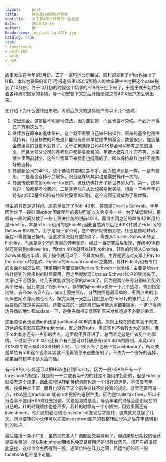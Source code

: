 ```yaml
---
layout:     post
title:      离职后IRA的账户转移
subtitle:   关于IRA账户转移的一些经验
date:       2020-12-19
author:     BH
header-img: img/post-bg-401k.jpg
catalog: true
tags:
- Investment
- Roth IRA
- 401K
- HSA
---
```


故事发生在今年的2月份。去了一家电池公司面试，顺利的拿到了offer也抽上了H1B。本以为妥妥的10月1号报道结果USCIS那惊人的效率硬生生地把这个case拖到了10月份。终于10月初的时候这个坑爹的H1B终于批下来了，于是乎就开始忙碌着各种离职搬家的事情。等一切安顿下来之后开始研究之前401K账户怎么转出来。

先介绍下为什么要转出来吧。离职后原来的退休账户有以下几个选项：

1. 取出现金。这是最不明智地做法，因为要罚款，而且也要不交税。不到万不得已千万别这么干。
2. 继续放在原来的退休账户。这个就不需要自己做任何操作，原来的基金也是继续持有。但这样做的坏处是只能持有原来单位提供的基金，数量很少，碰到基金费用高的就更不划算了。关于如何选择公司401K基金可以参考[之前的博文](https://binpedia.com/2018/03/30/%E5%AE%89%E4%BA%AB%E6%99%9A%E5%B9%B4-%E7%8E%A9%E8%BD%AC401k%E5%92%8Cira%E7%B3%BB%E5%88%97(I)/)。而且大部分公司的养老账户都是要收费的，年费大概在几十刀不等，本来博主里面前就少，这些年费算下来费用也挺高的了。所以保持原样也并不是很好的选择。
3. 转到新公司的401K。这个选项其实和2差不多，因为缺点也是一样，一是有费用，二是基金选择不会很多，况且这样转其实也是需要操作一次的。
4. 转到传统券商的rollover ira账户。这就仿佛打开了新世界的大门。第一，这种账户一般都是不收费的，二是养老账户从此想买啥就买啥，想象一下今年年初持有sp500基金和持有特斯拉股票的却别。这个选项无疑成为了最优解。

博主的背景是这样的。原来单位开了Roth 401K，券商是Charles Schwab。今年因为炒了一段时间option因此明年的报税可能收入会变多一些，为了降低赋税，暑假有一段时间又放了一些工资进传统的税前401K。而博主再之前的单位401K用的是Fidelity，本身roth ira也用的是Fidelity因此自然离职后把401K转到了Fidelity的Rollover IRA账户，由于是同一家公司，这个转账就特别方便，钱也是自动转的，全程不需要自己操作。但这次情况就有些特殊了，需要从Charles Schwab转到Fidelity，而且是两个不同类型的养老账户。经过一番研究后后发现，传统401K自然还是转到rollover ira，而roth 401k就可以转到roth ira，转账的时候从Charles Schwab提出申请，网上操作就可以了，不算太麻烦。主要是要选对支票上Pay to the order of的名称，Fidelity的account number之类的，具体Fidelity也有专门的页面介绍怎么填。转账期间需要寄给Charles Schwab一张表格，主要是填ssn估计是到时候报税的时候要用。再之后就发现Charles Schwab账户的钱消失了，大家也不必慌张，过几天就能收到他家的check了。因为是两个账号分别转到另外两个账号，因此拿到了2张check。存的时候Fidelity也有一下几个选项，寄到指定地址，去Fidelity网点存，app上面拍照存。自然拍照是最简单的，离网点进的小伙伴去网点存问题也不大。存完大概一天之后钱就显示在Fidelity的账户上了，然后要做的就是买买买啦。还要注意的一点是离职后可能大家都要搬家，一定记得两边券商的地址都update一下，避免券商把支票寄到原来地址造成不必要的麻烦。

这里顺便再谈谈选roth还是traditional 401K的事情。原则上现在的税率高于未来退休的税率就应该选traditional，反之就选roth，但其实也不会有太大的区别。至于roth本身还有一些别的优点，这里就不展开讲了，总而言之这是仁者见仁的事情。不过似乎roth 401k还有个有点是可以打破原有roth 401k的限制，毕竟roth 401k每年有大概6000块钱的上限，而且收入高了也就不能contribute了，所以要是单位有roth这个选项其实就不用再管原来这些限制了，不失为一个很好的选择，如果当前税率不是太高的话。

有HSA的小伙伴还可以把HSA也转到Fidelity。因为一般HSA账户有一个threshold的规定，就是前一千刀或者两千刀的钱是不能用来投资的，但是Fidelity就没有这个规定，因此把HSA转到传统券商也是一个很好的选择，不仅没有年费，投资种类丰富，而且也没有了这个前多少钱不能投资的规定。这里还要再说一点，HSA是比traditional或者roth更好的避税种类，因为是triple tax free，所以千万没事不要用HSA的钱去报销，买着股票或基金，等到年老的时候会感谢现在的自己的。转的时候顺序也差不多，我转的时候有一个小插曲，因为里面还有investment，他们通知我必须把investment变现后才能转，这样就又耽误了几天。所以要转的小伙伴可以先把investment账户的钱都转回HSA之后在申请转到别的账户。

最后插播一条小广告，虽然现在各大厂商都面交易费用了，但如果想玩期权的话还是要收费的，所以Robinhood期权也免交易费用还是很有优势的。想开户的请[按此链接](http://join.robinhood.com/binh)，这样你会免费得到一股，通常价格在几刀之间，但运气好的话一股facebook也不是不可能。

